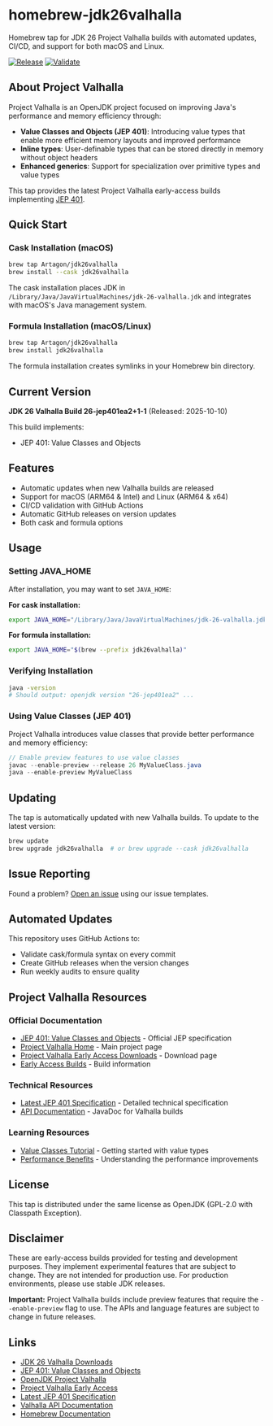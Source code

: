 # homebrew-jdk26valhalla

Homebrew tap for JDK 26 Project Valhalla builds with automated updates, CI/CD, and support for both macOS and Linux.

[![Release](https://github.com/Artagon/homebrew-jdk26valhalla/actions/workflows/release.yml/badge.svg)](https://github.com/Artagon/homebrew-jdk26valhalla/actions/workflows/release.yml)
[![Validate](https://github.com/Artagon/homebrew-jdk26valhalla/actions/workflows/validate.yml/badge.svg)](https://github.com/Artagon/homebrew-jdk26valhalla/actions/workflows/validate.yml)

## About Project Valhalla

Project Valhalla is an OpenJDK project focused on improving Java's performance and memory efficiency through:
- **Value Classes and Objects (JEP 401)**: Introducing value types that enable more efficient memory layouts and improved performance
- **Inline types**: User-definable types that can be stored directly in memory without object headers
- **Enhanced generics**: Support for specialization over primitive types and value types

This tap provides the latest Project Valhalla early-access builds implementing [JEP 401](https://openjdk.org/jeps/401).

## Quick Start

### Cask Installation (macOS)

```bash
brew tap Artagon/jdk26valhalla
brew install --cask jdk26valhalla
```

The cask installation places JDK in `/Library/Java/JavaVirtualMachines/jdk-26-valhalla.jdk` and integrates with macOS's Java management system.

### Formula Installation (macOS/Linux)

```bash
brew tap Artagon/jdk26valhalla
brew install jdk26valhalla
```

The formula installation creates symlinks in your Homebrew bin directory.

## Current Version

**JDK 26 Valhalla Build 26-jep401ea2+1-1** (Released: 2025-10-10)

This build implements:
- JEP 401: Value Classes and Objects

## Features

- Automatic updates when new Valhalla builds are released
- Support for macOS (ARM64 & Intel) and Linux (ARM64 & x64)
- CI/CD validation with GitHub Actions
- Automatic GitHub releases on version updates
- Both cask and formula options

## Usage

### Setting JAVA_HOME

After installation, you may want to set `JAVA_HOME`:

**For cask installation:**
```bash
export JAVA_HOME="/Library/Java/JavaVirtualMachines/jdk-26-valhalla.jdk/Contents/Home"
```

**For formula installation:**
```bash
export JAVA_HOME="$(brew --prefix jdk26valhalla)"
```

### Verifying Installation

```bash
java -version
# Should output: openjdk version "26-jep401ea2" ...
```

### Using Value Classes (JEP 401)

Project Valhalla introduces value classes that provide better performance and memory efficiency:

```java
// Enable preview features to use value classes
javac --enable-preview --release 26 MyValueClass.java
java --enable-preview MyValueClass
```

## Updating

The tap is automatically updated with new Valhalla builds. To update to the latest version:

```bash
brew update
brew upgrade jdk26valhalla  # or brew upgrade --cask jdk26valhalla
```

## Issue Reporting

Found a problem? [Open an issue](https://github.com/Artagon/homebrew-jdk26valhalla/issues/new/choose) using our issue templates.

## Automated Updates

This repository uses GitHub Actions to:
- Validate cask/formula syntax on every commit
- Create GitHub releases when the version changes
- Run weekly audits to ensure quality

## Project Valhalla Resources

### Official Documentation
- [JEP 401: Value Classes and Objects](https://openjdk.org/jeps/401) - Official JEP specification
- [Project Valhalla Home](https://openjdk.org/projects/valhalla/) - Main project page
- [Project Valhalla Early Access Downloads](https://jdk.java.net/valhalla/) - Download page
- [Early Access Builds](https://openjdk.org/projects/valhalla/early-access) - Build information

### Technical Resources
- [Latest JEP 401 Specification](http://cr.openjdk.java.net/~dlsmith/jep401/latest) - Detailed technical specification
- [API Documentation](https://download.java.net/java/early_access/valhalla/26/docs/api/) - JavaDoc for Valhalla builds

### Learning Resources
- [Value Classes Tutorial](https://openjdk.org/projects/valhalla/) - Getting started with value types
- [Performance Benefits](https://openjdk.org/projects/valhalla/) - Understanding the performance improvements

## License

This tap is distributed under the same license as OpenJDK (GPL-2.0 with Classpath Exception).

## Disclaimer

These are early-access builds provided for testing and development purposes. They implement experimental features that are subject to change. They are not intended for production use. For production environments, please use stable JDK releases.

**Important:** Project Valhalla builds include preview features that require the `--enable-preview` flag to use. The APIs and language features are subject to change in future releases.

## Links

- [JDK 26 Valhalla Downloads](https://jdk.java.net/valhalla/)
- [JEP 401: Value Classes and Objects](https://openjdk.org/jeps/401)
- [OpenJDK Project Valhalla](https://openjdk.org/projects/valhalla/)
- [Project Valhalla Early Access](https://openjdk.org/projects/valhalla/early-access)
- [Latest JEP 401 Specification](http://cr.openjdk.java.net/~dlsmith/jep401/latest)
- [Valhalla API Documentation](https://download.java.net/java/early_access/valhalla/26/docs/api/)
- [Homebrew Documentation](https://docs.brew.sh/)
